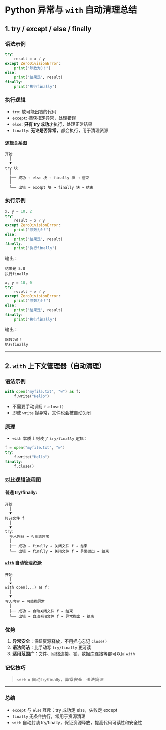 # Python 异常与 `with` 自动清理总结

## 1. try / except / else / finally

### 语法示例
```python
try:
    result = x / y
except ZeroDivisionError:
    print("除数为0！")
else:
    print("结果是", result)
finally:
    print("执行finally")
```

### 执行逻辑
- `try`: 放可能出错的代码
- `except`: 捕获指定异常，处理错误
- `else`: **只有 try 成功**才执行，处理正常结果
- `finally`: **无论是否异常**，都会执行，用于清理资源

#### 逻辑关系图
```
开始
  │
  ▼
try 块
  │
  ├── 成功 → else 块 → finally 块 → 结束
  │
  └── 出错 → except 块 → finally 块 → 结束
```

### 执行示例
```python
x, y = 10, 2
try:
    result = x / y
except ZeroDivisionError:
    print("除数为0！")
else:
    print("结果是", result)
finally:
    print("执行finally")
```
输出：
```
结果是 5.0
执行finally
```

```python
x, y = 10, 0
try:
    result = x / y
except ZeroDivisionError:
    print("除数为0！")
else:
    print("结果是", result)
finally:
    print("执行finally")
```
输出：
```
除数为0！
执行finally
```

---

## 2. `with` 上下文管理器（自动清理）

### 语法示例
```python
with open("myfile.txt", "w") as f:
    f.write("Hello")
```
- 不需要手动调用 `f.close()`
- 即使 `write` 抛异常，文件也会被自动关闭

### 原理
- `with` 本质上封装了 `try/finally` 逻辑：
```python
f = open("myfile.txt", "w")
try:
    f.write("Hello")
finally:
    f.close()
```

### 对比逻辑流程图
#### 普通 try/finally:
```
开始
  │
  ▼
打开文件 f
  │
  ▼
try:
  写入内容 ← 可能抛异常
  │
  ├── 成功 → finally → 关闭文件 f → 结束
  └── 出错 → finally → 关闭文件 f → 异常抛出 → 结束
```

#### `with` 自动管理资源:
```
开始
  │
  ▼
with open(...) as f:
  │
  ▼
写入内容 ← 可能抛异常
  │
  ├── 成功 → 自动关闭文件 f → 结束
  └── 出错 → 自动关闭文件 f → 异常抛出 → 结束
```

### 优势
1. **异常安全**：保证资源释放，不用担心忘记 `close()`
2. **语法简洁**：比手动写 `try/finally` 更可读
3. **适用范围广**：文件、网络连接、锁、数据库连接等都可以用 `with`

### 记忆技巧
> `with` = 自动 try/finally，异常安全，语法简洁

---

### 总结
- `except` 与 `else` 互斥：try 成功走 else，失败走 except
- `finally` 无条件执行，常用于资源清理
- `with` 自动封装 try/finally，保证资源释放，提高代码可读性和安全性


